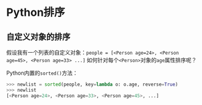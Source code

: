 # Python排序


## 自定义对象的排序

假设我有一个列表的自定义对象：`people = [<Person age=24>, <Person age=45>, <Person age=33> ...]`
如何针对每个`<Person>`对象的`age`属性排序呢？

Python内置的`sorted()`方法：
```py
>>> newlist = sorted(people, key=lambda o: o.age, reverse=True)
>>> newlist
[<Person age=24>, <Person age=33>, <Person age=45>, ...]
```